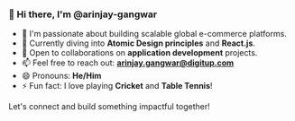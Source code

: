 ### 👋 Hi there, I'm @arinjay-gangwar

- 👀 I'm passionate about building scalable global e-commerce platforms.
- 🌱 Currently diving into **Atomic Design principles** and **React.js**.
- 🤝 Open to collaborations on **application development** projects.
- 📫 Feel free to reach out: **arinjay.gangwar@digitup.com**
- 😄 Pronouns: **He/Him**
- ⚡ Fun fact: I love playing **Cricket** and **Table Tennis**!

Let's connect and build something impactful together!

<!---
arinjay-gangwar/arinjay-gangwar is a ✨ special ✨ repository because its `README.md` (this file) appears on your GitHub profile.
You can click the Preview link to take a look at your changes.
--->
